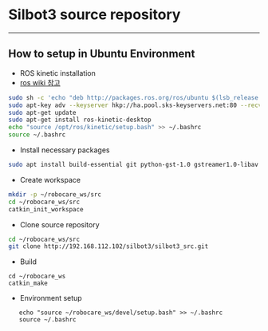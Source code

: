Silbot3 source repository
===================

----------


How to setup in Ubuntu Environment
-------------


- ROS kinetic installation
- [ros wiki 참고](http://wiki.ros.org/kinetic/Installation/Ubuntu)

```sh
sudo sh -c 'echo "deb http://packages.ros.org/ros/ubuntu $(lsb_release -sc) main" > /etc/apt/sources.list.d/ros-latest.list'
sudo apt-key adv --keyserver hkp://ha.pool.sks-keyservers.net:80 --recv-key 0xB01FA116
sudo apt-get update
sudo apt-get install ros-kinetic-desktop
echo "source /opt/ros/kinetic/setup.bash" >> ~/.bashrc
source ~/.bashrc
```

- Install necessary packages
```sh
sudo apt install build-essential git python-gst-1.0 gstreamer1.0-libav ros-kinetic-move-base-msgs python-pyside.qtwebkit python-pyside.qtscript
```

- Create workspace

```sh
mkdir -p ~/robocare_ws/src
cd ~/robocare_ws/src
catkin_init_workspace
```

- Clone source repository

```sh
cd ~/robocare_ws/src
git clone http://192.168.112.102/silbot3/silbot3_src.git
```

- Build

```shell
cd ~/robocare_ws
catkin_make
```

- Environment setup

```shell
   echo "source ~/robocare_ws/devel/setup.bash" >> ~/.bashrc
   source ~/.bashrc
```
